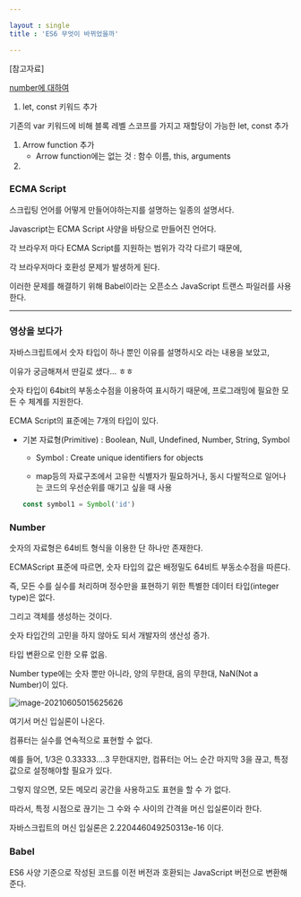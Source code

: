 ```yaml
---

layout : single
title : 'ES6 무엇이 바뀌었을까'

---
```




[참고자료]

[number에 대하여](https://all-dev-kang.tistory.com/entry/%EC%9E%90%EB%B0%94%EC%8A%A4%ED%81%AC%EB%A6%BD%ED%8A%B8-number-%ED%83%80%EC%9E%85%EC%97%90-%EB%8C%80%ED%95%98%EC%97%AC)



1. let, const 키워드 추가

기존의 var 키워드에 비해 블록 레벨 스코프를 가지고 재할당이 가능한 let, const 추가

1. Arrow function 추가
   * Arrow function에는 없는 것 : 함수 이름, this, arguments 
2. 







### ECMA Script 

스크립팅 언어를 어떻게 만들어야하는지를 설명하는 일종의 설명서다. 

Javascript는 ECMA Script 사양을 바탕으로 만들어진 언어다. 



각 브라우저 마다 ECMA Script를 지원하는 범위가 각각 다르기 때문에, 

각 브라우저마다 호환성 문제가 발생하게 된다.

이러한 문제를 해결하기 위해 Babel이라는 오픈소스 JavaScript 트랜스 파일러를 사용한다. 



---

### 영상을 보다가

자바스크립트에서 숫자 타입이 하나 뿐인 이유를 설명하시오 라는 내용을 보았고,

이유가 궁금해져서 딴길로 샜다... ㅎㅎ 

숫자 타입이 64bit의 부동소수점을 이용하여 표시하기 때문에, 프로그래밍에 필요한 모든 수 체계를 지원한다. 





ECMA Script의 표준에는 7개의 타입이 있다.

* 기본 자료형(Primitive) : Boolean, Null, Undefined, Number, String, Symbol

  * Symbol : Create unique identifiers for objects  

  *  map등의 자료구조에서 고유한 식별자가 필요하거나, 동시 다발적으로 일어나는 코드의 우선순위를 매기고 싶을 때 사용

    ```javascript
    const symbol1 = Symbol('id')
    ```





### Number

숫자의 자료형은 64비트 형식을 이용한 단 하나만 존재한다. 

ECMAScript 표준에 따르면, 숫자 타입의 값은 배정밀도 64비트 부동소수점을 따른다. 

즉, 모든 수를 실수를 처리하며 정수만을 표현하기 위한 특별한 데이터 타입(integer type)은 없다.

그리고 객체를 생성하는 것이다. 



숫자 타입간의 고민을 하지 않아도 되서 개발자의 생산성 증가. 

타입 변환으로 인한 오류 없음. 



Number type에는 숫자 뿐만 아니라, 양의 무한대, 음의 무한대, NaN(Not a Number)이 있다. 



![image-20210605015625626](/Users/hongji/MY_HOME/gitblog/2014100890.github.io/_posts/img/image-20210605015625626.png)

여기서 머신 입실론이 나온다. 

컴퓨터는 실수를 연속적으로 표현할 수 없다. 

예를 들어, 1/3은 0.33333....3 무한대지만, 컴퓨터는 어느 순간 마지막 3을 끊고, 특정값으로 설정해야할 필요가 있다.

그렇지 않으면, 모든 메모리 공간을 사용하고도 표현을 할 수 가 없다.



따라서, 특정 시점으로 끊기는 그 수와 수 사이의 간격을 머신 입실론이라 한다.



자바스크립트의 머신 입실론은 2.220446049250313e-16 이다. 













### Babel

ES6 사양 기준으로 작성된 코드를 이전 버전과 호환되는 JavaScript 버전으로 변환해준다. 